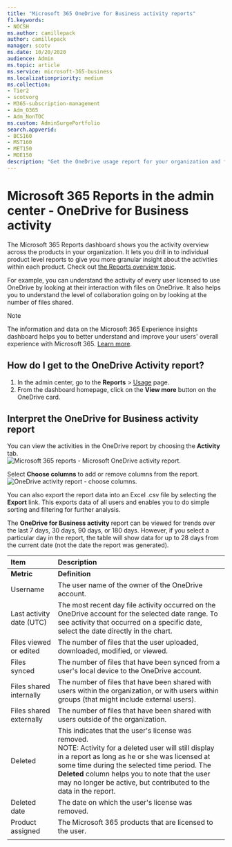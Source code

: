 ```yaml
---
title: "Microsoft 365 OneDrive for Business activity reports"
f1.keywords:
- NOCSH
ms.author: camillepack
author: camillepack
manager: scotv
ms.date: 10/20/2020
audience: Admin
ms.topic: article
ms.service: microsoft-365-business
ms.localizationpriority: medium
ms.collection: 
- Tier2
- scotvorg
- M365-subscription-management
- Adm_O365
- Adm_NonTOC
ms.custom: AdminSurgePortfolio
search.appverid:
- BCS160
- MST160
- MET150
- MOE150
description: "Get the OneDrive usage report for your organization and find out the activity of every OneDrive user, the number of files shared, and the storage utilization."
---
```


# Microsoft 365 Reports in the admin center - OneDrive for Business activity

The Microsoft 365 Reports dashboard shows you the activity overview across the products in your organization. It lets you drill in to individual product level reports to give you more granular insight about the activities within each product. Check out [the Reports overview topic](activity-reports.md).
  
For example, you can understand the activity of every user licensed to use OneDrive by looking at their interaction with files on OneDrive. It also helps you to understand the level of collaboration going on by looking at the number of files shared.

> [!NOTE] 
> The information and data on the Microsoft 365 Experience insights dashboard helps you to better understand and improve your users' overall experience with Microsoft 365. [Learn more](/microsoft-365/admin/misc/experience-insights-dashboard).

## How do I get to the OneDrive Activity report?

1. In the admin center, go to the **Reports** \> <a href="https://go.microsoft.com/fwlink/p/?linkid=2074756" target="_blank">Usage</a> page. 
2. From the dashboard homepage, click on the **View more** button on the OneDrive card.
  
## Interpret the OneDrive for Business activity report

You can view the activities in the OneDrive report by choosing the **Activity** tab.<br/>![Microsoft 365 reports - Microsoft OneDrive activity report.](../../media/c89df0b0-2611-4acf-9ef7-17cedf7977be.png)

Select **Choose columns** to add or remove columns from the report.  <br/> ![OneDrive activity report - choose columns.](../../media/252f311f-ffde-4e5a-9158-2b822bf86964.png)

You can also export the report data into an Excel .csv file by selecting the **Export** link. This exports data of all users and enables you to do simple sorting and filtering for further analysis. 

The **OneDrive for Business activity** report can be viewed for trends over the last 7 days, 30 days, 90 days, or 180 days. However, if you select a particular day in the report, the table will show data for up to 28 days from the current date (not the date the report was generated).
  
|Item|Description|
|:-----|:-----|
|**Metric**|**Definition**|
|Username  <br/> |The user name of the owner of the OneDrive account.  <br/> |
|Last activity date (UTC)  <br/> |The most recent day file activity occurred on the OneDrive account for the selected date range. To see activity that occurred on a specific date, select the date directly in the chart.  <br/> |
|Files viewed or edited  <br/> |The number of files that the user uploaded, downloaded, modified, or viewed.   <br/> |
|Files synced  <br/> |The number of files that have been synced from a user's local device to the OneDrive account. <br/> |
|Files shared internally  <br/> | The number of files that have been shared with users within the organization, or with users within groups (that might include external users).  <br/> |
|Files shared externally  <br/> |The number of files that have been shared with users outside of the organization. <br/>|
|Deleted  <br/> | This indicates that the user's license was removed.  <br/> NOTE: Activity for a deleted user will still display in a report as long as he or she was licensed at some time during the selected time period. The **Deleted** column helps you to note that the user may no longer be active, but contributed to the data in the report.  <br/> |
|Deleted date  <br/> |The date on which the user's license was removed. <br/>|
|Product assigned  <br/> |The Microsoft 365 products that are licensed to the user.|
|||
